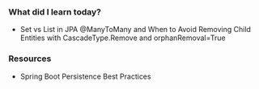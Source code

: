 ### What did I learn today?
- Set vs List in JPA @ManyToMany and When to Avoid Removing Child Entities with CascadeType.Remove and orphanRemoval=True
### Resources
- Spring Boot Persistence Best Practices